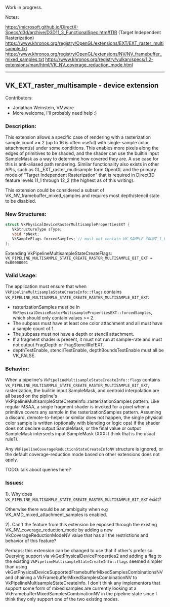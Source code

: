Work in progress.

Notes:

https://microsoft.github.io/DirectX-Specs/d3d/archive/D3D11_3_FunctionalSpec.htm#TIR (Target Independent Rasterization)
https://www.khronos.org/registry/OpenGL/extensions/EXT/EXT_raster_multisample.txt
https://www.khronos.org/registry/OpenGL/extensions/NV/NV_framebuffer_mixed_samples.txt
https://www.khronos.org/registry/vulkan/specs/1.2-extensions/man/html/VK_NV_coverage_reduction_mode.html


--------------------------------------------------------------------------------
## VK_EXT_raster_multisample - device extension

Contributors:

- Jonathan Weinstein, VMware
- More welcome, I'll probably need help :)

### Description:

This extension allows a specific case of rendering with a rasterization sample
count >= 2 (up to 16 is often useful) with single-sample color attachment(s)
under some conditions. This enables more pixels along the edges of primitives to
be shaded, and the shader can use the builtin input SampleMask as a way to
determine how covered they are. A use case for this is anti-aliased path
rendering. Similar functionality also exists in other APIs, such as
GL_EXT_raster_multisample form OpenGL and the primary mode of
"Target Independent Rasterization" that is required in Direct3D feature
levels 11_1 through 12_2 (the highest as of this writing).

This extension could be considered a subset of VK_NV_framebuffer_mixed_samples
and requires most depth/stencil state to be disabled.

### New Structures:

```C
struct VkPhysicalDeviceRasterMultisamplePropertiesEXT {
   VkStructureType sType;
   void *pNext;
   VkSampleFlags forcedSamples; // must not contain VK_SAMPLE_COUNT_1_BIT
};
```

Extending VkPipelineMultisampleStateCreateFlags:
   `VK_PIPELINE_MULTISAMPLE_STATE_CREATE_RASTER_MULTISAMPLE_BIT_EXT = 0x00000001`


### Valid Usage:

The application must ensure that when
`VkPipelineMultisampleStateCreateInfo::flags` contains
`VK_PIPELINE_MULTISAMPLE_STATE_CREATE_RASTER_MULTISAMPLE_BIT_EXT`:

- rasterizationSamples must be in `VkPhysicalDeviceRasterMultisamplePropertiesEXT::forcedSamples`, which should only contain values >= 2.
- The subpass must have at least one color attachment and all must have a sample count of 1.
- The subpass must not have a depth or stencil attachment.
- If a fragment shader is present, it must not run at sample-rate and must not output FragDepth or FragStencilRefEXT.
- depthTestEnable, stencilTestEnable, depthBoundsTestEnable must all be VK_FALSE.

### Behavior:

When a pipeline's `VkPipelineMultisampleStateCreateInfo::flags` contains
`VK_PIPELINE_MULTISAMPLE_STATE_CREATE_RASTER_MULTISAMPLE_BIT_EXT`,
rasterization, the builitin input SampleMask, and centroid interpolation
are all based on the pipline's
VkPipelineMultisampleStateCreateInfo::rasterizationSamples pattern.
Like regular MSAA, a single fragment shader is invoked for a pixel
when a primitive covers any sample in the rasterizationSamples pattern.
Assuming a discard, demote-to-helper or similar does not happen, the single
physical color sample is written (optionally with blending or logic ops) if
the shader does not declare output SampleMask, or the final value
or output SampleMask intersects input SampleMask
(XXX: I think that is the usual rule?).

Any `VkPipelineCoverageReductionStateCreateInfoNV` structure is ignored, or the
default coverage-reduction mode based on other extensions does not apply.

TODO: talk about queries here?

### Issues:

1). Why does `VK_PIPELINE_MULTISAMPLE_STATE_CREATE_RASTER_MULTISAMPLE_BIT_EXT`
exist?

Otherwise there would be an ambiguity when e.g VK_AMD_mixed_attachment_samples
is enabled.

2). Can't the feature from this extension be exposed through the existing
VK_NV_coverage_reduction_mode by adding a new VkCoverageReductionModeNV
value that has all the restrictions and behavior of this feature?

Perhaps; this extension can be changed to use that if other's prefer so.
Querying support via vkGetPhysicalDeviceProperties2 and adding a flag to the
existing `VkPipelineMultisampleStateCreateInfo::flags` seemed simpler than using
vkGetPhysicalDeviceSupportedFramebufferMixedSamplesCombinationsNV and chaining
a VkFramebufferMixedSamplesCombinationNV to VkPipelineMultisampleStateCreateInfo.
I don't think any implementors that support some form of mixed samples are
currently looking at a VkFramebufferMixedSamplesCombinationNV in the pipeline
state since I think they only support one of the two existing modes.
